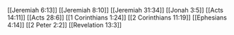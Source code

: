 [[Jeremiah 6:13]]
[[Jeremiah 8:10]]
[[Jeremiah 31:34]]
[[Jonah 3:5]]
[[Acts 14:11]]
[[Acts 28:6]]
[[1 Corinthians 1:24]]
[[2 Corinthians 11:19]]
[[Ephesians 4:14]]
[[2 Peter 2:2]]
[[Revelation 13:3]]
